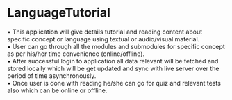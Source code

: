 # LanguageTutorial

• This application will give details tutorial and reading content about specific
concept or language using textual or audio/visual material.
<br>
• User can go through all the modules and submodules for specific concept as
per his/her time convenience (online/offline).
<br>
• After successful login to application all data relevant will be fetched and
stored locally which will be get updated and sync with live server over the
period of time asynchronously.
<br>
• Once user is done with reading he/she can go for quiz and relevant tests also
which can be online or offline.
